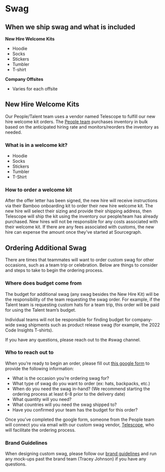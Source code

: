 # Swag

## When we ship swag and what is included

**New Hire Welcome Kits**

- Hoodie
- Socks
- Stickers
- Tumbler
- T-shirt

**Company Offsites**

- Varies for each offsite

## New Hire Welcome Kits

Our People/Talent team uses a vendor named Telescope to fulfill our new hire welcome kit orders. The [People team](people-ops) purchases inventory in bulk based on the anticipated hiring rate and monitors/reorders the inventory as needed.

### What is in a welcome kit?

- Hoodie
- Socks
- Stickers
- Tumbler
- T-Shirt

### How to order a welcome kit

After the offer letter has been signed, the new hire will receive instructions via their Bamboo onboarding kit to order their new hire welcome kit. The new hire will select their sizing and provide their shipping address, then Telescope will ship the kit using the inventory our people/team has already purchased. New hires will not be responsible for any costs associated with their welcome kit. If there are any fees associated with customs, the new hire can expense the amount once they've started at Sourcegraph.

## Ordering Additional Swag

There are times that teammates will want to order custom swag for other occasions, such as a team trip or celebration. Below are things to consider and steps to take to begin the ordering process.

### Where does budget come from

The budget for additional swag (any swag besides the New Hire Kit) will be the responsibility of the team requesting the swag order. For example, if the Talent team is requesting custom hats for a team trip, this order will be paid for using the Talent team’s budget.

Individual teams will not be responsible for finding budget for company-wide swag shipments such as product release swag (for example, the 2022 Code Insights T-shirts).

If you have any questions, please reach out to the #swag channel.

### Who to reach out to

When you’re ready to begin an order, please fill out [this google form](https://docs.google.com/forms/d/e/1FAIpQLScCBlGZA4HOEi3oh-uEQt2NaK9wh8qtWlVzfIAavkTJQQxz0w/viewform?usp=sf_link) to provide the following information:

- What is the occasion you’re ordering swag for?
- What type of swag do you want to order (ex: hats, backpacks, etc.)
- When do you need the swag in-hand? (We recommend starting the ordering process at least 6-8 prior to the delivery date)
- What quantity will you need?
- What countries will you need the swag shipped to?
- Have you confirmed your team has the budget for this order?

Once you’ve completed the google form, someone from the People team will connect you via email with our custom swag vendor, [Telescope](https://www.telescopestudio.com/), who will facilitate the ordering process.

### Brand Guidelines

When designing custom swag, please follow our [brand guidelines](../engineering/design/brand_guidelines/index.md) and run any mock-ups past the brand team (Tracey Johnson) if you have any questions.
